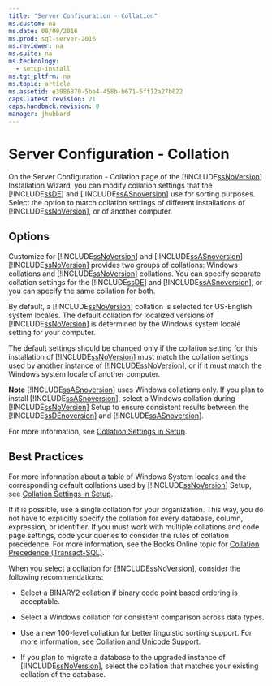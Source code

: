 ```yaml
---
title: "Server Configuration - Collation"
ms.custom: na
ms.date: 08/09/2016
ms.prod: sql-server-2016
ms.reviewer: na
ms.suite: na
ms.technology: 
  - setup-install
ms.tgt_pltfrm: na
ms.topic: article
ms.assetid: e3986870-5be4-458b-b671-5ff12a27b022
caps.latest.revision: 21
caps.handback.revision: 0
manager: jhubbard
---
```

# Server Configuration - Collation
On the Server Configuration - Collation page of the [!INCLUDE[ssNoVersion](../../Topics/TopicNameContainA/tokens/ssNoVersion_md.md)] Installation Wizard, you can modify collation settings that the [!INCLUDE[ssDE](../../Topics/TopicNameContainA/tokens/ssDE_md.md)] and [!INCLUDE[ssASnoversion](../../Topics/TopicNameContainA/tokens/ssASnoversion_md.md)] use for sorting purposes. Select the option to match collation settings of different installations of [!INCLUDE[ssNoVersion](../../Topics/TopicNameContainA/tokens/ssNoVersion_md.md)], or of another computer.  
  
## Options  
 Customize for [!INCLUDE[ssNoVersion](../../Topics/TopicNameContainA/tokens/ssNoVersion_md.md)] and [!INCLUDE[ssASnoversion](../../Topics/TopicNameContainA/tokens/ssASnoversion_md.md)]  
 [!INCLUDE[ssNoVersion](../../Topics/TopicNameContainA/tokens/ssNoVersion_md.md)] provides two groups of collations: Windows collations and [!INCLUDE[ssNoVersion](../../Topics/TopicNameContainA/tokens/ssNoVersion_md.md)] collations. You can specify separate collation settings for the [!INCLUDE[ssDE](../../Topics/TopicNameContainA/tokens/ssDE_md.md)] and [!INCLUDE[ssASnoversion](../../Topics/TopicNameContainA/tokens/ssASnoversion_md.md)], or you can specify the same collation for both.  
  
 By default, a [!INCLUDE[ssNoVersion](../../Topics/TopicNameContainA/tokens/ssNoVersion_md.md)] collation is selected for US-English system locales. The default collation for localized versions of [!INCLUDE[ssNoVersion](../../Topics/TopicNameContainA/tokens/ssNoVersion_md.md)] is determined by the Windows system locale setting for your computer.  
  
 The default settings should be changed only if the collation setting for this installation of [!INCLUDE[ssNoVersion](../../Topics/TopicNameContainA/tokens/ssNoVersion_md.md)] must match the collation settings used by another instance of [!INCLUDE[ssNoVersion](../../Topics/TopicNameContainA/tokens/ssNoVersion_md.md)], or if it must match the Windows system locale of another computer.  
  
 **Note** [!INCLUDE[ssASnoversion](../../Topics/TopicNameContainA/tokens/ssASnoversion_md.md)] uses Windows collations only. If you plan to install [!INCLUDE[ssASnoversion](../../Topics/TopicNameContainA/tokens/ssASnoversion_md.md)], select a Windows collation during [!INCLUDE[ssNoVersion](../../Topics/TopicNameContainA/tokens/ssNoVersion_md.md)] Setup to ensure consistent results between the [!INCLUDE[ssDEnoversion](../../Topics/TopicNameContainA/tokens/ssDEnoversion_md.md)] and [!INCLUDE[ssASnoversion](../../Topics/TopicNameContainA/tokens/ssASnoversion_md.md)].  
  
 For more information, see [Collation Settings in Setup](http://go.microsoft.com/fwlink/?LinkId=190977).  
  
## Best Practices  
 For more information about a table of Windows System locales and the corresponding default collations used by [!INCLUDE[ssNoVersion](../../Topics/TopicNameContainA/tokens/ssNoVersion_md.md)] Setup, see [Collation Settings in Setup](http://go.microsoft.com/fwlink/?LinkId=190977).  
  
 If it is possible, use a single collation for your organization. This way, you do not have to explicitly specify the collation for every database, column, expression, or identifier. If you must work with multiple collations and code page settings, code your queries to consider the rules of collation precedence. For more information, see the Books Online topic for [Collation Precedence (Transact-SQL)](assetId:///58c4e64b-5634-4c29-aa22-33193282dd27).  
  
 When you select a collation for [!INCLUDE[ssNoVersion](../../Topics/TopicNameContainA/tokens/ssNoVersion_md.md)], consider the following recommendations:  
  
-   Select a BINARY2 collation if binary code point based ordering is acceptable.  
  
-   Select a Windows collation for consistent comparison across data types.  
  
-   Use a new 100-level collation for better linguistic sorting support. For more information, see [Collation and Unicode Support](../../Topics/TopicNameNotContainA/Collation-and-Unicode-Support.md).  
  
-   If you plan to migrate a database to the upgraded instance of [!INCLUDE[ssNoVersion](../../Topics/TopicNameContainA/tokens/ssNoVersion_md.md)], select the collation that matches your existing collation of the database.